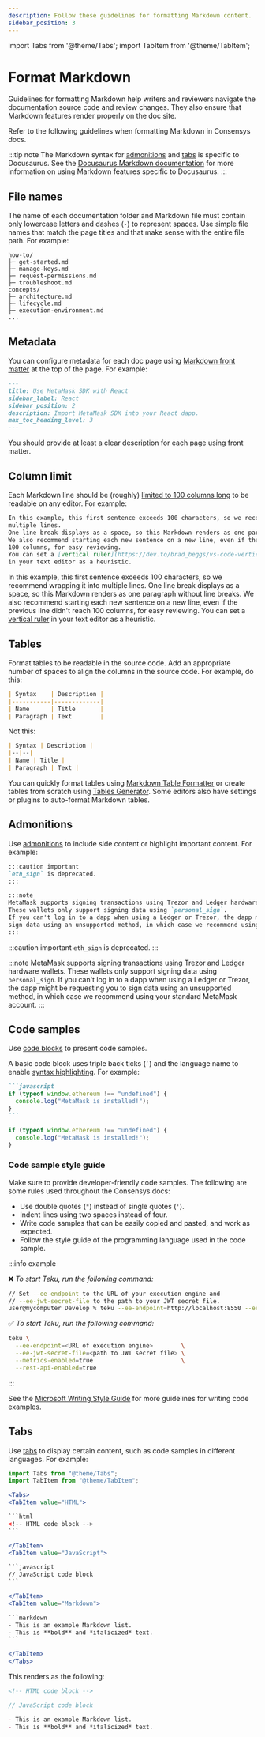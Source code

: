 ```yaml
---
description: Follow these guidelines for formatting Markdown content.
sidebar_position: 3
---
```


import Tabs from '@theme/Tabs';
import TabItem from '@theme/TabItem';

# Format Markdown

Guidelines for formatting Markdown help writers and reviewers navigate the documentation source code
and review changes.
They also ensure that Markdown features render properly on the doc site.

Refer to the following guidelines when formatting Markdown in Consensys docs.

:::tip note
The Markdown syntax for [admonitions](#admonitions) and [tabs](#tabs) is specific to Docusaurus.
See the [Docusaurus Markdown documentation](https://docusaurus.io/docs/markdown-features/) for more
information on using Markdown features specific to Docusaurus.
:::

## File names

The name of each documentation folder and Markdown file must contain only lowercase letters and
dashes (`-`) to represent spaces.
Use simple file names that match the page titles and that make sense with the entire file path.
For example:

```text
how-to/
├─ get-started.md
├─ manage-keys.md
├─ request-permissions.md
├─ troubleshoot.md
concepts/
├─ architecture.md
├─ lifecycle.md
├─ execution-environment.md
...
```

## Metadata

You can configure metadata for each doc page using [Markdown front
matter](https://docusaurus.io/docs/api/plugins/@docusaurus/plugin-content-docs#markdown-front-matter)
at the top of the page.
For example:

```markdown
---
title: Use MetaMask SDK with React
sidebar_label: React
sidebar_position: 2
description: Import MetaMask SDK into your React dapp.
max_toc_heading_level: 3
---
```

You should provide at least a clear description for each page using front matter.

## Column limit

Each Markdown line should be (roughly) [limited to 100 columns
long](https://google.github.io/styleguide/javaguide.html#s4.4-column-limit) to be readable on any editor.
For example:

<Tabs>

  <TabItem value="Markdown" label="Markdown" default>

```markdown
In this example, this first sentence exceeds 100 characters, so we recommend wrapping it into
multiple lines.
One line break displays as a space, so this Markdown renders as one paragraph without line breaks.
We also recommend starting each new sentence on a new line, even if the previous line didn't reach
100 columns, for easy reviewing.
You can set a [vertical ruler](https://dev.to/brad_beggs/vs-code-vertical-rulers-for-prettier-code-3gp3)
in your text editor as a heuristic.
```

  </TabItem>
  <TabItem value="Rendered" label="Rendered">

In this example, this first sentence exceeds 100 characters, so we recommend wrapping it into
multiple lines.
One line break displays as a space, so this Markdown renders as one paragraph without line breaks.
We also recommend starting each new sentence on a new line, even if the previous line didn't reach
100 columns, for easy reviewing.
You can set a [vertical ruler](https://dev.to/brad_beggs/vs-code-vertical-rulers-for-prettier-code-3gp3)
in your text editor as a heuristic.

  </TabItem>
</Tabs>

## Tables

Format tables to be readable in the source code.
Add an appropriate number of spaces to align the columns in the source code.
For example, do this:

```markdown
| Syntax    | Description |
|-----------|-------------|
| Name      | Title       |
| Paragraph | Text        |
```

Not this:

```markdown
| Syntax | Description |
|--|--|
| Name | Title |
| Paragraph | Text |
```

You can quickly format tables using [Markdown Table Formatter](http://markdowntable.com/) or
create tables from scratch using [Tables Generator](https://www.tablesgenerator.com/markdown_tables).
Some editors also have settings or plugins to auto-format Markdown tables.

## Admonitions

Use [admonitions](https://docusaurus.io/docs/markdown-features/admonitions) to include side content
or highlight important content.
For example:

<Tabs>

  <TabItem value="Markdown" label="Markdown" default>

```markdown
:::caution important
`eth_sign` is deprecated.
:::

:::note
MetaMask supports signing transactions using Trezor and Ledger hardware wallets.
These wallets only support signing data using `personal_sign`.
If you can't log in to a dapp when using a Ledger or Trezor, the dapp might be requesting you to
sign data using an unsupported method, in which case we recommend using your standard MetaMask account.
:::
```

  </TabItem>
  <TabItem value="Rendered" label="Rendered">

:::caution important
`eth_sign` is deprecated.
:::

:::note
MetaMask supports signing transactions using Trezor and Ledger hardware wallets.
These wallets only support signing data using `personal_sign`.
If you can't log in to a dapp when using a Ledger or Trezor, the dapp might be requesting you to
sign data using an unsupported method, in which case we recommend using your standard MetaMask account.
:::

  </TabItem>
</Tabs>

## Code samples

Use [code blocks](https://docusaurus.io/docs/markdown-features/code-blocks) to present code samples.

A basic code block uses triple back ticks (`` ` ``) and the language name to enable
[syntax highlighting](https://docusaurus.io/docs/markdown-features/code-blocks#syntax-highlighting).
For example:

<Tabs>

  <TabItem value="Markdown" label="Markdown" default>

````markdown
```javascript
if (typeof window.ethereum !== "undefined") {
  console.log("MetaMask is installed!");
}
```
````

  </TabItem>
  <TabItem value="Rendered" label="Rendered">

```javascript
if (typeof window.ethereum !== "undefined") {
  console.log("MetaMask is installed!");
}
```

  </TabItem>
</Tabs>

### Code sample style guide

Make sure to provide developer-friendly code samples.
The following are some rules used throughout the Consensys docs:

- Use double quotes (`"`) instead of single quotes (`'`).
- Indent lines using two spaces instead of four.
- Write code samples that can be easily copied and pasted, and work as expected.
- Follow the style guide of the programming language used in the code sample.

:::info example

❌ *To start Teku, run the following command:*

```bash
// Set --ee-endpoint to the URL of your execution engine and
// --ee-jwt-secret-file to the path to your JWT secret file.
user@mycomputer Develop % teku --ee-endpoint=http://localhost:8550 --ee-jwt-secret-file=my-jwt-secret.hex --metrics-enabled=true --rest-api-enabled=true
```

✅ *To start Teku, run the following command:*

```bash
teku \
  --ee-endpoint=<URL of execution engine>        \
  --ee-jwt-secret-file=<path to JWT secret file> \
  --metrics-enabled=true                         \
  --rest-api-enabled=true
```

:::

See the
[Microsoft Writing Style Guide](https://learn.microsoft.com/en-us/style-guide/developer-content/code-examples)
for more guidelines for writing code examples.

## Tabs

Use [tabs](https://docusaurus.io/docs/markdown-features/tabs) to display certain content, such as
code samples in different languages.
For example:

````jsx
import Tabs from "@theme/Tabs";
import TabItem from "@theme/TabItem";

<Tabs>
<TabItem value="HTML">

```html
<!-- HTML code block -->
```

</TabItem>
<TabItem value="JavaScript">

```javascript
// JavaScript code block
```

</TabItem>
<TabItem value="Markdown">

```markdown
- This is an example Markdown list.
- This is **bold** and *italicized* text.
```

</TabItem>
</Tabs>
````

This renders as the following:

<Tabs>
<TabItem value="HTML">

```html
<!-- HTML code block -->
```

</TabItem>
<TabItem value="JavaScript">

```javascript
// JavaScript code block
```

</TabItem>
<TabItem value="Markdown">

```markdown
- This is an example Markdown list.
- This is **bold** and *italicized* text.
```

</TabItem>
</Tabs>
